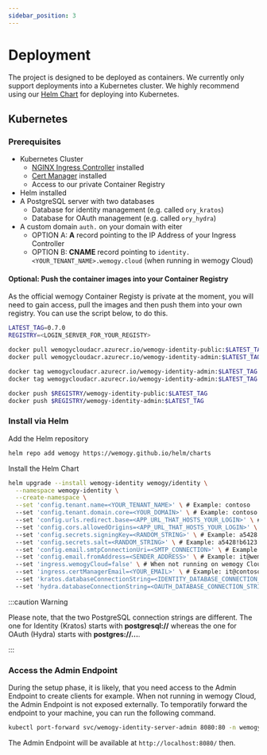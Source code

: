 ```yaml
---
sidebar_position: 3
---
```


# Deployment

The project is designed to be deployed as containers. We currently only support deployments into a Kubernetes cluster. We highly recommend using our [Helm Chart](https://github.com/wemogy/identity/tree/main/env/helm) for deploying into Kubernetes.

## Kubernetes

### Prerequisites

- Kubernetes Cluster
  - [NGINX Ingress Controller](https://kubernetes.github.io/ingress-nginx/) installed
  - [Cert Manager](https://cert-manager.io/docs/installation/kubernetes/) installed
  - Access to our private Container Registry
- Helm installed
- A PostgreSQL server with two databases
  - Database for identity management (e.g. called `ory_kratos`)
  - Database for OAuth management (e.g. called `ory_hydra`)
- A custom domain `auth.` on your domain with eiter
  - OPTION A: **A** record pointing to the IP Address of your Ingress Controller
  - OPTION B: **CNAME** record pointing to `identity.<YOUR_TENANT_NAME>.wemogy.cloud` (when running in wemogy Cloud)

#### Optional: Push the container images into your Container Registry

As the official wemogy Container Registy is private at the moment, you will need to gain access, pull the images and then push them into your own registry. You can use the script below, to do this.

```bash
LATEST_TAG=0.7.0
REGISTRY=<LOGIN_SERVER_FOR_YOUR_REGISTY>

docker pull wemogycloudacr.azurecr.io/wemogy-identity-public:$LATEST_TAG
docker pull wemogycloudacr.azurecr.io/wemogy-identity-admin:$LATEST_TAG

docker tag wemogycloudacr.azurecr.io/wemogy-identity-admin:$LATEST_TAG $REGISTRY/wemogy-identity-public:$LATEST_TAG
docker tag wemogycloudacr.azurecr.io/wemogy-identity-admin:$LATEST_TAG $REGISTRY/wemogy-identity-admin:$LATEST_TAG

docker push $REGISTRY/wemogy-identity-public:$LATEST_TAG
docker push $REGISTRY/wemogy-identity-admin:$LATEST_TAG
```

### Install via Helm

Add the Helm repository

```bash
helm repo add wemogy https://wemogy.github.io/helm/charts
```

Install the Helm Chart

```bash
helm upgrade --install wemogy-identity wemogy/identity \
  --namespace wemogy-identity \
  --create-namespace \
  --set 'config.tenant.name=<YOUR_TENANT_NAME>' \ # Example: contoso
  --set 'config.tenant.domain.core=<YOUR_DOMAIN>' \ # Example: contoso.com
  --set 'config.urls.redirect.base=<APP_URL_THAT_HOSTS_YOUR_LOGIN>' \ # Example: https://app.contoso.com
  --set 'config.cors.allowedOrigins=<APP_URL_THAT_HOSTS_YOUR_LOGIN>' \ # Example: https://app.contoso.com
  --set 'config.secrets.signingKey=<RANDOM_STRING>' \ # Example: a5428!b6123
  --set 'config.secrets.salt=<RANDOM_STRING>' \ # Example: a5428!b6123
  --set 'config.email.smtpConnectionUri=<SMTP_CONNECTION>' \ # Example: smtps://name:password@smtp.sendgrid.net:465
  --set 'config.email.fromAddress=<SENDER_ADDRESS>' \ # Example: it@wemogy.com
  --set 'ingress.wemogyCloud=false' \ # When not running on wemogy Cloud
  --set 'ingress.certManagerEmail=<YOUR_EMAIL>' \ # Example: it@contoso.com
  --set 'kratos.databaseConnectionString=<IDENTITY_DATABASE_CONNECTION_STRING>' \ # Example: postgresql://psqladmin@demopostgres:PASSWORD@demopostgres.postgres.database.azure.com/ory_kratos
  --set 'hydra.databaseConnectionString=<OAUTH_DATABASE_CONNECTION_STRING>' # Example: postgres://psqladmin@demopostgres:PASSWORD@demopostgres.postgres.database.azure.com/ory_hydra
```

:::caution Warning

Please note, that the two PostgreSQL connection strings are different. The one for Identity (Kratos) starts with **postgresql://** whereas the one for OAuth (Hydra) starts with **postgres://...**.

:::

### Access the Admin Endpoint

During the setup phase, it is likely, that you need access to the Admin Endpoint to create clients for example. When not running in wemogy Cloud, the Admin Endpoint is not exposed externally. To temporatily forward the endpoint to your machine, you can run the following command.

```bash
kubectl port-forward svc/wemogy-identity-server-admin 8080:80 -n wemogy-identity
```

The Admin Endpoint will be available at `http://localhost:8080/` then.
